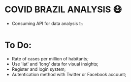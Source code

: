 ﻿# COVID BRAZIL ANALYSIS :mask:

- Consuming API for data analysis :chart_with_downwards_trend:


# To Do:
- Rate of cases per million of habitants;
- Use 'lat' and 'long' data for visual insights;
- Register and login system;
- Autentication method with Twitter or Facebook account;

